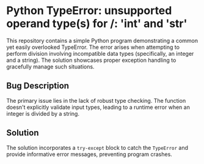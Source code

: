 # Python TypeError: unsupported operand type(s) for /: 'int' and 'str'
This repository contains a simple Python program demonstrating a common yet easily overlooked TypeError.  The error arises when attempting to perform division involving incompatible data types (specifically, an integer and a string).  The solution showcases proper exception handling to gracefully manage such situations.

## Bug Description
The primary issue lies in the lack of robust type checking.  The function doesn't explicitly validate input types, leading to a runtime error when an integer is divided by a string. 

## Solution
The solution incorporates a `try-except` block to catch the `TypeError` and provide informative error messages, preventing program crashes.
